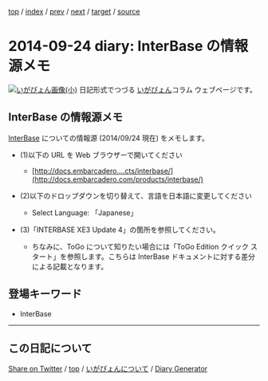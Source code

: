 [top](https://igapyon.github.io/diary/) 
 / [index](https://igapyon.github.io/diary/2014/index.html) 
 / [prev](https://igapyon.github.io/diary/2014/ig140922.html) 
 / [next](https://igapyon.github.io/diary/2014/ig140930.html) 
 / [target](https://igapyon.github.io/diary/2014/ig140924.html) 
 / [source](https://github.com/igapyon/diary/blob/gh-pages/2014/ig140924.html.src.md) 

2014-09-24 diary: InterBase の情報源メモ
=====================================================================================================
[![いがぴょん画像(小)](https://igapyon.github.io/diary/images/iga200306s.jpg "いがぴょん")](https://igapyon.github.io/diary/memo/memoigapyon.html) 日記形式でつづる [いがぴょん](https://igapyon.github.io/diary/memo/memoigapyon.html)コラム ウェブページです。

## InterBase の情報源メモ

[InterBase](https://ja.wikipedia.org/wiki/InterBase) についての情報源 (2014/09/24 現在) をメモします。


* (1)以下の URL を Web ブラウザーで開いてください
  *   [http://docs.embarcadero....cts/interbase/](http://docs.embarcadero.com/products/interbase/)



* (2)以下のドロップダウンを切り替えて、言語を日本語に変更してください
  *   Select Language: 「Japanese」



* (3)「INTERBASE XE3 Update 4」の箇所を参照してください。
  *  ちなみに、ToGo について知りたい場合には「ToGo Edition クイック スタート」を参照します。こちらは InterBase ドキュメントに対する差分による記載となります。



## 登場キーワード

* InterBase

----------------------------------------------------------------------------------------------------

## この日記について

[Share on Twitter](https://twitter.com/intent/tweet?hashtags=igapyon%2Cdiary%2C%E3%81%84%E3%81%8C%E3%81%B4%E3%82%87%E3%82%93%2CInterBase&text=InterBase+%E3%81%AE%E6%83%85%E5%A0%B1%E6%BA%90%E3%83%A1%E3%83%A2&url=https%3A%2F%2Figapyon.github.io%2Fdiary%2F2014%2Fig140924.html) / [top](../index.html/) / [いがぴょんについて](https://igapyon.github.io/diary/memo/memoigapyon.html) / [Diary Generator](https://github.com/igapyon/igapyonv3)
